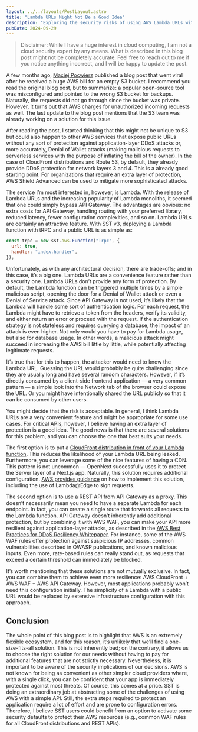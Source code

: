 ```yaml
---
layout: ../../layouts/PostLayout.astro
title: "Lambda URLs Might Not Be a Good Idea"
description: "Exploring the security risks of using AWS Lambda URLs without protection and potential solutions using CloudFront, API Gateway, and AWS WAF to safeguard serverless applications."
pubDate: 2024-09-29
---
```


> Disclaimer: While I have a huge interest in cloud computing, I am not a cloud security expert by any means. What is described in this blog post might not be completely accurate. Feel free to reach out to me if you notice anything incorrect, and I will be happy to update the post.

A few months ago, [Maciej Pocwierz](https://medium.com/@maciej.pocwierz/how-an-empty-s3-bucket-can-make-your-aws-bill-explode-934a383cb8b1) published a blog post that went viral after he received a huge AWS bill for an empty S3 bucket. I recommend you read the original blog post, but to summarize: a popular open-source tool was misconfigured and pointed to the wrong S3 bucket for backups. Naturally, the requests did not go through since the bucket was private. However, it turns out that AWS charges for unauthorized incoming requests as well. The last update to the blog post mentions that the S3 team was already working on a solution for this issue.

After reading the post, I started thinking that this might not be unique to S3 but could also happen to other AWS services that expose public URLs without any sort of protection against application-layer DDoS attacks or, more accurately, Denial of Wallet attacks (making malicious requests to serverless services with the purpose of inflating the bill of the owner). In the case of CloudFront distributions and Route 53, by default, they already provide DDoS protection for network layers 3 and 4. This is a already good starting point. For organizations that require an extra layer of protection, AWS Shield Advanced can be used to mitigate more sophisticated attacks.

The service I’m most interested in, however, is Lambda. With the release of Lambda URLs and the increasing popularity of Lambda monoliths, it seemed that one could simply bypass API Gateway. The advantages are obvious: no extra costs for API Gateway, handling routing with your preferred library, reduced latency, fewer configuration complexities, and so on. Lambda URLs are certainly an attractive feature. With SST v3, deploying a Lambda function with tRPC and a public URL is as simple as:

```js
const trpc = new sst.aws.Function("Trpc", {
  url: true,
  handler: "index.handler",
});
```

Unfortunately, as with any architectural decision, there are trade-offs; and in this case, it’s a big one. Lambda URLs are a convenience feature rather than a security one. Lambda URLs don’t provide any form of protection. By default, the Lambda function can be triggered multiple times by a simple malicious script, opening the door for a Denial of Wallet attack or even a Denial of Service attack. Since API Gateway is not used, it’s likely that the Lambda will handle some sort of authentication logic. For each request, the Lambda might have to retrieve a token from the headers, verify its validity, and either return an error or proceed with the request. If the authentication strategy is not stateless and requires querying a database, the impact of an attack is even higher. Not only would you have to pay for Lambda usage, but also for database usage. In other words, a malicious attack might succeed in increasing the AWS bill little by little, while potentially affecting legitimate requests.

It’s true that for this to happen, the attacker would need to know the Lambda URL. Guessing the URL would probably be quite challenging since they are usually long and have several random characters. However, if it’s directly consumed by a client-side frontend application — a very common pattern — a simple look into the Network tab of the browser could expose the URL. Or you might have intentionally shared the URL publicly so that it can be consumed by other users.

You might decide that the risk is acceptable. In general, I think Lambda URLs are a very convenient feature and might be appropriate for some use cases. For critical APIs, however, I believe having an extra layer of protection is a good idea. The good news is that there are several solutions for this problem, and you can choose the one that best suits your needs.

The first option is to put a [CloudFront distribution in front of your Lambda function](https://aws.amazon.com/blogs/networking-and-content-delivery/using-amazon-cloudfront-with-aws-lambda-as-origin-to-accelerate-your-web-applications/). This reduces the likelihood of your Lambda URL being leaked. Furthermore, you can leverage some of the nice features of having a CDN. This pattern is not uncommon — OpenNext successfully uses it to protect the Server layer of a Next.js app. Naturally, this solution requires additional configuration. [AWS provides guidance](https://aws.amazon.com/blogs/compute/protecting-an-aws-lambda-function-url-with-amazon-cloudfront-and-lambdaedge/) on how to implement this solution, including the use of Lambda@Edge to sign requests.

The second option is to use a REST API from API Gateway as a proxy. This doesn’t necessarily mean you need to have a separate Lambda for each endpoint. In fact, you can create a single route that forwards all requests to the Lambda function. API Gateway doesn’t inherently add additional protection, but by combining it with AWS WAF, you can make your API more resilient against application-layer attacks, as described in the [AWS Best Practices for DDoS Resiliency Whitepaper](https://docs.aws.amazon.com/whitepapers/latest/aws-best-practices-ddos-resiliency/introduction.html). For instance, some of the AWS WAF rules offer protection against suspicious IP addresses, common vulnerabilities described in OWASP publications, and known malicious inputs. Even more, rate-based rules can really stand out, as requests that exceed a certain threshold can immediately be blocked.

It’s worth mentioning that these solutions are not mutually exclusive. In fact, you can combine them to achieve even more resilience: AWS CloudFront + AWS WAF + AWS API Gateway. However, most applications probably won’t need this configuration initially. The simplicity of a Lambda with a public URL would be replaced by extensive infrastructure configuration with this approach.

## Conclusion

The whole point of this blog post is to highlight that AWS is an extremely flexible ecosystem, and for this reason, it’s unlikely that we’ll find a one-size-fits-all solution. This is not inherently bad; on the contrary, it allows us to choose the right solution for our needs without having to pay for additional features that are not strictly necessary. Nevertheless, it is important to be aware of the security implications of our decisions. AWS is not known for being as convenient as other simpler cloud providers where, with a single click, you can be confident that your app is immediately protected against most threats. Of course, this comes at a price. SST is doing an extraordinary job at abstracting some of the challenges of using AWS with a simple API. Still, the extra steps required to protect an application require a lot of effort and are prone to configuration errors. Therefore, I believe SST users could benefit from an option to activate some security defaults to protect their AWS resources (e.g., common WAF rules for all CloudFront distributions and REST APIs).

